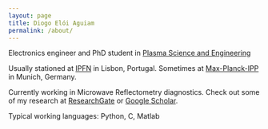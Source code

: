 ```yaml
---
layout: page
title: Diogo Elói Aguiam
permalink: /about/
---
```





Electronics engineer and PhD student in [Plasma Science and Engineering](https://www.ipfn.tecnico.ulisboa.pt/education/applause)

Usually stationed at [IPFN](https://www.ipfn.tecnico.ulisboa.pt/) in Lisbon, Portugal. Sometimes at [Max-Planck-IPP](https://www.ipp.mpg.de/) in Munich, Germany.

Currently working in Microwave Reflectometry diagnostics.
Check out some of my research at [ResearchGate](https://www.researchgate.net/profile/Diogo_Aguiam) or [Google Scholar](https://scholar.google.pt/citations?user=GQKhhkMAAAAJ&hl=en).


Typical working languages: Python, C, Matlab
